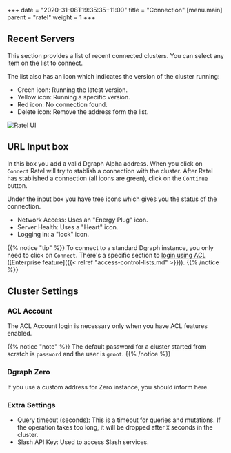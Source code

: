 +++
date = "2020-31-08T19:35:35+11:00"
title = "Connection"
[menu.main]
    parent = "ratel"
    weight = 1
+++

## Recent Servers

This section provides a list of recent connected clusters. You can select any item on the list to connect. 

The list also has an icon which indicates the version of the cluster running:

- Green icon: Running the latest version.
- Yellow icon: Running a specific version.
- Red icon: No connection found.
- Delete icon: Remove the address form the list.

![Ratel UI](/images/ratel/ratel_ui.png)


## URL Input box

In this box you add a valid Dgraph Alpha address. When you click on `Connect` Ratel will try to stablish a connection with the cluster. After Ratel has stablished a connection (all icons are green), click on the `Continue` button.

Under the input box you have tree icons which gives you the status of the connection.

- Network Access: Uses an "Energy Plug" icon.
- Server Health: Uses a "Heart" icon.
- Logging in: a "lock" icon.

{{% notice "tip" %}}
To connect to a standard Dgraph instance, you only need to click on `Connect`. There's a specific section to [login using ACL](#acl-account) ([Enterprise feature]({{< relref "access-control-lists.md" >}})).
{{% /notice %}}

## Cluster Settings

### ACL Account

The ACL Account login is necessary only when you have ACL features enabled.

{{% notice "note" %}}
The default password for a cluster started from scratch is `password` and the user is `groot`.
{{% /notice %}}

### Dgraph Zero

If you use a custom address for Zero instance, you should inform here.

### Extra Settings

- Query timeout (seconds): This is a timeout for queries and mutations. If the operation takes too long, it will be dropped after `X` seconds in the cluster.
- Slash API Key: Used to access Slash services.
